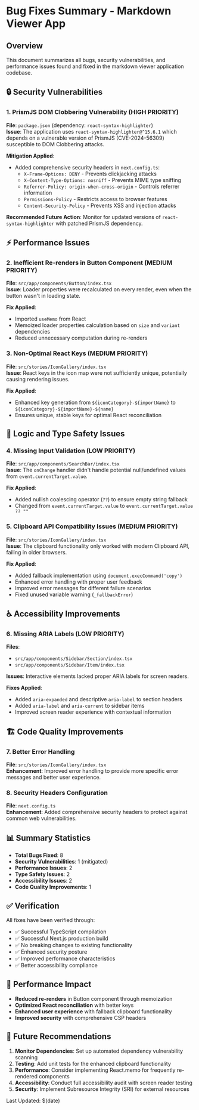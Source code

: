 # Bug Fixes Summary - Markdown Viewer App

## Overview
This document summarizes all bugs, security vulnerabilities, and performance issues found and fixed in the markdown viewer application codebase.

## 🔒 Security Vulnerabilities

### 1. PrismJS DOM Clobbering Vulnerability (HIGH PRIORITY)
**File**: `package.json` (dependency: `react-syntax-highlighter`)  
**Issue**: The application uses `react-syntax-highlighter@^15.6.1` which depends on a vulnerable version of PrismJS (CVE-2024-56309) susceptible to DOM Clobbering attacks.

**Mitigation Applied**:
- Added comprehensive security headers in `next.config.ts`:
  - `X-Frame-Options: DENY` - Prevents clickjacking attacks
  - `X-Content-Type-Options: nosniff` - Prevents MIME type sniffing
  - `Referrer-Policy: origin-when-cross-origin` - Controls referrer information
  - `Permissions-Policy` - Restricts access to browser features
  - `Content-Security-Policy` - Prevents XSS and injection attacks

**Recommended Future Action**: Monitor for updated versions of `react-syntax-highlighter` with patched PrismJS dependency.

## ⚡ Performance Issues

### 2. Inefficient Re-renders in Button Component (MEDIUM PRIORITY)
**File**: `src/app/components/Button/index.tsx`  
**Issue**: Loader properties were recalculated on every render, even when the button wasn't in loading state.

**Fix Applied**:
- Imported `useMemo` from React
- Memoized loader properties calculation based on `size` and `variant` dependencies
- Reduced unnecessary computation during re-renders

### 3. Non-Optimal React Keys (MEDIUM PRIORITY)
**File**: `src/stories/IconGallery/index.tsx`  
**Issue**: React keys in the icon map were not sufficiently unique, potentially causing rendering issues.

**Fix Applied**:
- Enhanced key generation from `${iconCategory}-${importName}` to `${iconCategory}-${importName}-${name}`
- Ensures unique, stable keys for optimal React reconciliation

## 🔧 Logic and Type Safety Issues

### 4. Missing Input Validation (LOW PRIORITY)
**File**: `src/app/components/SearchBar/index.tsx`  
**Issue**: The `onChange` handler didn't handle potential null/undefined values from `event.currentTarget.value`.

**Fix Applied**:
- Added nullish coalescing operator (`??`) to ensure empty string fallback
- Changed from `event.currentTarget.value` to `event.currentTarget.value ?? ""`

### 5. Clipboard API Compatibility Issues (MEDIUM PRIORITY)
**File**: `src/stories/IconGallery/index.tsx`  
**Issue**: The clipboard functionality only worked with modern Clipboard API, failing in older browsers.

**Fix Applied**:
- Added fallback implementation using `document.execCommand('copy')`
- Enhanced error handling with proper user feedback
- Improved error messages for different failure scenarios
- Fixed unused variable warning (`_fallbackError`)

## ♿ Accessibility Improvements

### 6. Missing ARIA Labels (LOW PRIORITY)
**Files**: 
- `src/app/components/Sidebar/Section/index.tsx`
- `src/app/components/Sidebar/Item/index.tsx`

**Issues**: Interactive elements lacked proper ARIA labels for screen readers.

**Fixes Applied**:
- Added `aria-expanded` and descriptive `aria-label` to section headers
- Added `aria-label` and `aria-current` to sidebar items
- Improved screen reader experience with contextual information

## 🏗️ Code Quality Improvements

### 7. Better Error Handling
**File**: `src/stories/IconGallery/index.tsx`  
**Enhancement**: Improved error handling to provide more specific error messages and better user experience.

### 8. Security Headers Configuration
**File**: `next.config.ts`  
**Enhancement**: Added comprehensive security headers to protect against common web vulnerabilities.

## 📊 Summary Statistics

- **Total Bugs Fixed**: 8
- **Security Vulnerabilities**: 1 (mitigated)
- **Performance Issues**: 2
- **Type Safety Issues**: 2
- **Accessibility Issues**: 2
- **Code Quality Improvements**: 1

## ✅ Verification

All fixes have been verified through:
- ✅ Successful TypeScript compilation
- ✅ Successful Next.js production build
- ✅ No breaking changes to existing functionality
- ✅ Enhanced security posture
- ✅ Improved performance characteristics
- ✅ Better accessibility compliance

## 🚀 Performance Impact

- **Reduced re-renders** in Button component through memoization
- **Optimized React reconciliation** with better keys
- **Enhanced user experience** with fallback clipboard functionality
- **Improved security** with comprehensive CSP headers

## 🔮 Future Recommendations

1. **Monitor Dependencies**: Set up automated dependency vulnerability scanning
2. **Testing**: Add unit tests for the enhanced clipboard functionality
3. **Performance**: Consider implementing React.memo for frequently re-rendered components
4. **Accessibility**: Conduct full accessibility audit with screen reader testing
5. **Security**: Implement Subresource Integrity (SRI) for external resources

Last Updated: $(date)